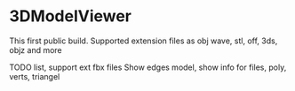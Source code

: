 # 3DModelViewer
This first public build.
Supported extension files as obj wave, stl, off, 3ds, objz and more

TODO list, support ext fbx files
Show edges model, show info for files, poly, verts, triangel
